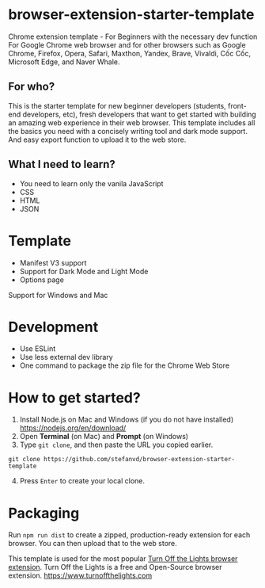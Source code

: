 # browser-extension-starter-template
Chrome extension template - For Beginners with the necessary dev function
For Google Chrome web browser
and for other browsers such as
Google Chrome, Firefox, Opera, Safari, Maxthon, Yandex, Brave, Vivaldi, Cốc Cốc, Microsoft Edge, and Naver Whale.

## For who?
This is the starter template for new beginner developers (students, front-end developers, etc), fresh developers that want to get started with building an amazing web experience in their web browser. This template includes all the basics you need with a concisely writing tool and dark mode support. And easy export function to upload it to the web store.

## What I need to learn?
+ You need to learn only the vanila JavaScript
+ CSS
+ HTML
+ JSON

# Template
+ Manifest V3 support
+ Support for Dark Mode and Light Mode
+ Options page

Support for Windows and Mac

# Development
+ Use ESLint
+ Use less external dev library
+ One command to package the zip file for the Chrome Web Store

# How to get started?
1. Install Node.js on Mac and Windows (if you do not have installed)
https://nodejs.org/en/download/
2. Open <strong>Terminal</strong> (on Mac) and <strong>Prompt</strong> (on Windows)
3. Type `git clone`, and then paste the URL you copied earlier.
```
git clone https://github.com/stefanvd/browser-extension-starter-template
```
4. Press `Enter` to create your local clone.

# Packaging
Run `npm run dist` to create a zipped, production-ready extension for each browser. You can then upload that to the web store.

This template is used for the most popular [Turn Off the Lights browser extension](https://github.com/turnoffthelights/Turn-Off-the-Lights-Chrome-extension). Turn Off the Lights is a free and Open-Source browser extension. https://www.turnoffthelights.com
